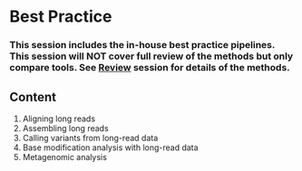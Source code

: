 # Best Practice

### This session includes the in-house best practice pipelines. This session will NOT cover full review of the methods but only compare tools. See [Review](/doc/review-lOW5k4RAsW) session for details of the methods.

## Content


1. Aligning long reads
2. Assembling long reads
3. Calling variants from long-read data
4. Base modification analysis with long-read data
5. Metagenomic analysis



